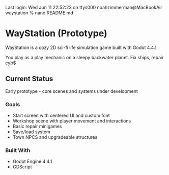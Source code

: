 Last login: Wed Jun 11 22:52:23 on ttys000
noahzimmerman@MacBookAir waystation % nano README.md























# WayStation (Prototype)

WayStation is a cozy 2D sci-fi life simulation game built with Godot 4.4.1

You play as a play mechanic on a sleepy backwater planet. Fix ships, repair cyb$

## Current Status
Early prototype - core scenes and systems under development

### Goals
- Start screen with centered UI and custom font
- Workshop scene with player movement and interactions
- Basic repair minigames
- Save/load system
- Town NPCS and upgradeable structures

### Built With
- Godot Engine 4.4.1
- GDScript
